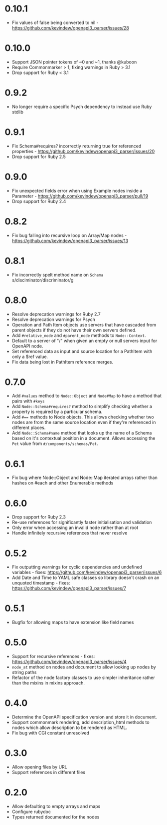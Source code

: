 # 0.10.1

- Fix values of false being converted to nil -
  https://github.com/kevindew/openapi3_parser/issues/28

# 0.10.0

- Support JSON pointer tokens of ~0 and ~1, thanks @kuboon
- Require Commonmarker > 1, fixing warnings in Ruby > 3.1
- Drop support for Ruby < 3.1

# 0.9.2

- No longer require a specific Psych dependency to instead use Ruby stdlib

# 0.9.1

- Fix Schema#requires? incorrectly returning true for referenced properties -
  https://github.com/kevindew/openapi3_parser/issues/20
- Drop support for Ruby 2.5

# 0.9.0

- Fix unexpected fields error when using Example nodes inside a Parameter -
  https://github.com/kevindew/openapi3_parser/pull/19
- Drop support for Ruby 2.4

# 0.8.2

- Fix bug falling into recursive loop on Array/Map nodes -
  https://github.com/kevindew/openapi3_parser/issues/13

# 0.8.1

- Fix incorrectly spelt method name on `Schema` s/disciminator/discriminator/g

# 0.8.0

- Resolve deprecation warnings for Ruby 2.7
- Resolve deprecation warnings for Psych
- Operation and Path Item objects use servers that have cascaded from parent
  objects if they do not have their own servers defined.
- Add `#relative_node` and `#parent_node` methods to `Node::Context`.
- Default to a server of "/" when given an empty or null servers input for
  OpenAPI node.
- Set referenced data as input and source location for a PathItem with only
  a $ref value.
- Fix data being lost in PathItem reference merges.

# 0.7.0

- Add `#values` method to `Node::Object` and `Node#Map` to have a method that
  pairs with `#keys`
- Add `Node::Schema#requires?` method to simplify checking whether a property
  is required by a particular schema.
- Add `#==` methods to Node objects. This allows checking whether two nodes
  are from the same source location even if they're referenced in different
  places.
- Add `Node::Schema#name` method that looks up the name of a Schema based
  on it's contextual position in a document. Allows accessing the `Pet` value
  from `#/components/schemas/Pet`.

# 0.6.1

- Fix bug where Node::Object and Node::Map iterated arrays rather than hashes
  on #each and other Enumerable methods

# 0.6.0

- Drop support for Ruby 2.3
- Re-use references for significantly faster initialisation and validation
- Only error when accessing an invalid node rather than at root
- Handle infinitely recursive references that never resolve

# 0.5.2

- Fix outputting warnings for cyclic dependencies and undefined variables -
  fixes: https://github.com/kevindew/openapi3_parser/issues/6
- Add Date and Time to YAML safe classes so library doesn't crash on an
  unquoted timestamp - fixes: https://github.com/kevindew/openapi3_parser/issues/7

# 0.5.1

- Bugfix for allowing maps to have extension like field names

# 0.5.0

- Support for recursive references - fixes: https://github.com/kevindew/openapi3_parser/issues/4
- `node_at` method on nodes and document to allow looking up nodes by string
  paths
- Refactor of the node factory classes to use simpler inheritance rather than
  the mixins in mixins approach.

# 0.4.0

- Determine the OpenAPI specification version and store it in document.
- Support commonmark rendering, add description_html methods to nodes which
  allow description to be rendered as HTML.
- Fix bug with CGI constant unresolved

# 0.3.0

- Allow opening files by URL
- Support references in different files

# 0.2.0

- Allow defaulting to empty arrays and maps
- Configure rubydoc
- Types returned documented for the nodes
